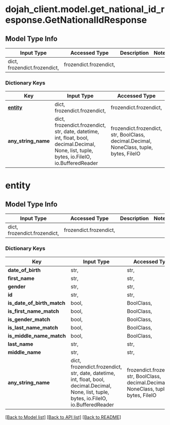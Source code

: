 # dojah_client.model.get_national_id_response.GetNationalIdResponse

## Model Type Info
Input Type | Accessed Type | Description | Notes
------------ | ------------- | ------------- | -------------
dict, frozendict.frozendict,  | frozendict.frozendict,  |  | 

### Dictionary Keys
Key | Input Type | Accessed Type | Description | Notes
------------ | ------------- | ------------- | ------------- | -------------
**[entity](#entity)** | dict, frozendict.frozendict,  | frozendict.frozendict,  |  | [optional] 
**any_string_name** | dict, frozendict.frozendict, str, date, datetime, int, float, bool, decimal.Decimal, None, list, tuple, bytes, io.FileIO, io.BufferedReader | frozendict.frozendict, str, BoolClass, decimal.Decimal, NoneClass, tuple, bytes, FileIO | any string name can be used but the value must be the correct type | [optional]

# entity

## Model Type Info
Input Type | Accessed Type | Description | Notes
------------ | ------------- | ------------- | -------------
dict, frozendict.frozendict,  | frozendict.frozendict,  |  | 

### Dictionary Keys
Key | Input Type | Accessed Type | Description | Notes
------------ | ------------- | ------------- | ------------- | -------------
**date_of_birth** | str,  | str,  |  | [optional] 
**first_name** | str,  | str,  |  | [optional] 
**gender** | str,  | str,  |  | [optional] 
**id** | str,  | str,  |  | [optional] 
**is_date_of_birth_match** | bool,  | BoolClass,  |  | [optional] 
**is_first_name_match** | bool,  | BoolClass,  |  | [optional] 
**is_gender_match** | bool,  | BoolClass,  |  | [optional] 
**is_last_name_match** | bool,  | BoolClass,  |  | [optional] 
**is_middle_name_match** | bool,  | BoolClass,  |  | [optional] 
**last_name** | str,  | str,  |  | [optional] 
**middle_name** | str,  | str,  |  | [optional] 
**any_string_name** | dict, frozendict.frozendict, str, date, datetime, int, float, bool, decimal.Decimal, None, list, tuple, bytes, io.FileIO, io.BufferedReader | frozendict.frozendict, str, BoolClass, decimal.Decimal, NoneClass, tuple, bytes, FileIO | any string name can be used but the value must be the correct type | [optional]

[[Back to Model list]](../../README.md#documentation-for-models) [[Back to API list]](../../README.md#documentation-for-api-endpoints) [[Back to README]](../../README.md)

